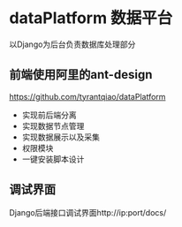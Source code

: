 # dataPlatform 数据平台
以Django为后台负责数据库处理部分

## 前端使用阿里的ant-design
https://github.com/tyrantqiao/dataPlatform

- 实现前后端分离
- 实现数据节点管理
- 实现数据展示以及采集
- 权限模块
- 一键安装脚本设计

## 调试界面

Django后端接口调试界面http://ip:port/docs/
